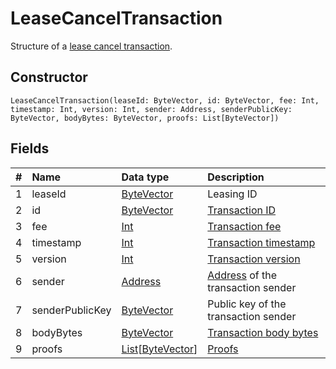 # LeaseCancelTransaction

Structure of a [lease cancel transaction](/en/blockchain/transaction-type/lease-cancel-transaction).

## Constructor

``` ride
LeaseCancelTransaction(leaseId: ByteVector, id: ByteVector, fee: Int, timestamp: Int, version: Int, sender: Address, senderPublicKey: ByteVector, bodyBytes: ByteVector, proofs: List[ByteVector])
```

## Fields

| # | Name | Data type | Description |
| :--- | :--- | :--- | :--- |
| 1 | leaseId | [ByteVector](/en/ride/data-types/byte-vector) | Leasing ID |
| 2 | id | [ByteVector](/en/ride/data-types/byte-vector) | [Transaction ID](/en/blockchain/transaction/transaction-id) |
| 3 | fee | [Int](/en/ride/data-types/int) | [Transaction fee](/en/blockchain/transaction/transaction-fee) |
| 4 | timestamp | [Int](/en/ride/data-types/int) | [Transaction timestamp](/en/blockchain/transaction/transaction-timestamp) |
| 5 | version | [Int](/en/ride/data-types/int) | [Transaction version](/en/blockchain/transaction/transaction-version) |
| 6 | sender | [Address](/en/ride/structures/common-structures/address) | [Address](/en/blockchain/account/address) of the transaction sender |
| 7 | senderPublicKey | [ByteVector](/en/ride/data-types/byte-vector) | Public key of the transaction sender |
| 8 | bodyBytes | [ByteVector](/en/ride/data-types/byte-vector) | [Transaction body bytes](/en/blockchain/transaction/transaction-body-bytes) |
| 9 | proofs | [List](/en/ride/data-types/list)[[ByteVector](/en/ride/data-types/byte-vector)] | [Proofs](/en/blockchain/transaction/transaction-proof) |
